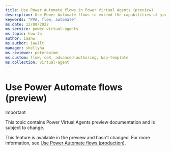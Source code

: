 ```yaml
---
title: Use Power Automate flows in Power Virtual Agents (preview)
description: Use Power Automate flows to extend the capabilities of your bots in the Power Virtual Agents preview.
keywords: "PVA, flow, automate"
ms.date: 12/08/2022
ms.service: power-virtual-agents
ms.topic: how-to
author: iaanw
ms.author: iawilt
manager: shellyha
ms.reviewer: peterswimm
ms.custom: flow, ceX, advanced-authoring, bap-template
ms.collection: virtual-agent
---
```


# Use Power Automate flows (preview)

> [!IMPORTANT]
> This topic contains Power Virtual Agents preview documentation and is subject to change.

This feature is available in the preview and hasn't changed. For more information, see [Use Power Automate flows (production)](../advanced-flow.md).
